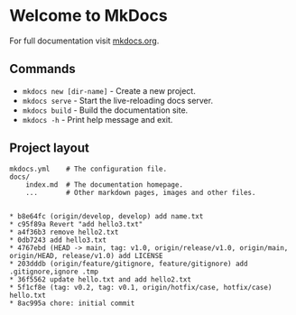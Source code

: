 # Welcome to MkDocs

For full documentation visit [mkdocs.org](https://www.mkdocs.org).

## Commands

* `mkdocs new [dir-name]` - Create a new project.
* `mkdocs serve` - Start the live-reloading docs server.
* `mkdocs build` - Build the documentation site.
* `mkdocs -h` - Print help message and exit.

## Project layout

    mkdocs.yml    # The configuration file.
    docs/
        index.md  # The documentation homepage.
        ...       # Other markdown pages, images and other files.
```

* b8e64fc (origin/develop, develop) add name.txt
* c95f89a Revert "add hello3.txt"
* a4f36b3 remove hello2.txt
* 0db7243 add hello3.txt
* 4767ebd (HEAD -> main, tag: v1.0, origin/release/v1.0, origin/main, origin/HEAD, release/v1.0) add LICENSE
* 203dddb (origin/feature/gitignore, feature/gitignore) add .gitignore,ignore .tmp
* 36f5562 update hello.txt and add hello2.txt
* 5f1cf8e (tag: v0.2, tag: v0.1, origin/hotfix/case, hotfix/case) hello.txt
* 8ac995a chore: initial commit

```
